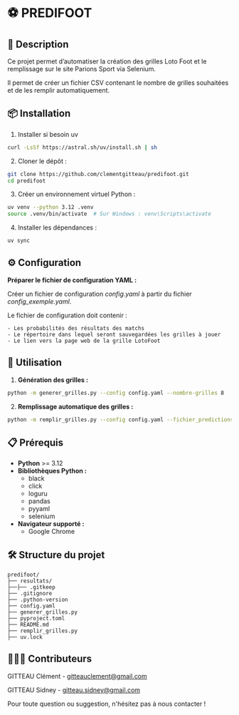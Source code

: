 # ⚽ PREDIFOOT

## 📝 Description
Ce projet permet d’automatiser la création des grilles Loto Foot et le remplissage sur le site Parions Sport via Selenium.

Il permet de créer un fichier CSV contenant le nombre de grilles souhaitées et de les remplir automatiquement.

## 📦 Installation
1. Installer si besoin uv
```bash
curl -LsSf https://astral.sh/uv/install.sh | sh
```

2. Cloner le dépôt :
```bash
git clone https://github.com/clementgitteau/predifoot.git
cd predifoot
```

3. Créer un environnement virtuel Python :
```bash
uv venv --python 3.12 .venv
source .venv/bin/activate  # Sur Windows : venv\Scripts\activate
```

4. Installer les dépendances :
```bash
uv sync
```

## ⚙️ Configuration
**Préparer le fichier de configuration YAML :**

Créer un fichier de configuration _config.yaml_ à partir du fichier _config_exemple.yaml_.

Le fichier de configuration doit contenir :

    - Les probabilités des résultats des matchs
    - Le répertoire dans lequel seront sauvegardées les grilles à jouer
    - Le lien vers la page web de la grille LotoFoot

## 🚀 Utilisation
1. **Génération des grilles :**
```bash
python -m generer_grilles.py --config config.yaml --nombre-grilles 8
```

2. **Remplissage automatique des grilles :**
```bash
python -m remplir_grilles.py --config config.yaml --fichier_predictions ./resultats/liste_xxx.csv
```

## 📋 Prérequis
- **Python** >= 3.12
- **Bibliothèques Python :**
    - black
    - click
    - loguru
    - pandas
    - pyyaml
    - selenium
- **Navigateur supporté :**
    - Google Chrome

## 🛠️ Structure du projet
```
predifoot/
├── resultats/
├──├── .gitkeep
├── .gitignore
├── .python-version
├── config.yaml
├── generer_grilles.py
├── pyproject.toml
├── README.md
├── remplir_grilles.py
├── uv.lock
```

## 👨🏻‍💻 Contributeurs
GITTEAU Clément - gitteauclement@gmail.com

GITTEAU Sidney - gitteau.sidney@gmail.com

Pour toute question ou suggestion, n'hésitez pas à nous contacter !